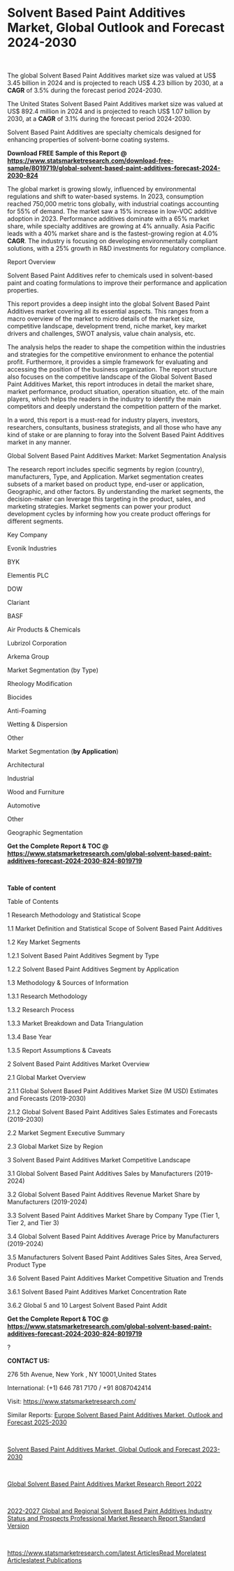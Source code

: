 <h1>Solvent Based Paint Additives Market, Global Outlook and Forecast 2024-2030</h1><br/><p>The global Solvent Based Paint Additives market size was valued at US$ 3.45 billion in 2024 and is projected to reach US$ 4.23 billion by 2030, at a <strong>CAGR</strong> of 3.5% during the forecast period 2024-2030.</p>
 
 
 
 <p>The United States Solvent Based Paint Additives market size was valued at US$ 892.4 million in 2024 and is projected to reach US$ 1.07 billion by 2030, at a <strong>CAGR</strong> of 3.1% during the forecast period 2024-2030.</p>
 
 
 
 <p>Solvent Based Paint Additives are specialty chemicals designed for enhancing properties of solvent-borne coating systems.</p>
 
 
 
 <p><strong>Download FREE Sample of this Report @ <a href="https://www.statsmarketresearch.com/download-free-sample/8019719/global-solvent-based-paint-additives-forecast-2024-2030-824">https://www.statsmarketresearch.com/download-free-sample/8019719/global-solvent-based-paint-additives-forecast-2024-2030-824</a></strong></p>
 
 
 
 <p>The global market is growing slowly, influenced by environmental regulations and shift to water-based systems. In 2023, consumption reached 750,000 metric tons globally, with industrial coatings accounting for 55% of demand. The market saw a 15% increase in low-VOC additive adoption in 2023. Performance additives dominate with a 65% market share, while specialty additives are growing at 4% annually. Asia Pacific leads with a 40% market share and is the fastest-growing region at 4.0% <strong>CAGR</strong>. The industry is focusing on developing environmentally compliant solutions, with a 25% growth in R&D investments for regulatory compliance.</p>
 
 
 
 <p>Report Overview</p>
 
 
 
 <p>Solvent Based Paint Additives refer to chemicals used in solvent-based paint and coating formulations to improve their performance and application properties.</p>
 
 
 
 <p>This report provides a deep insight into the global Solvent Based Paint Additives market covering all its essential aspects. This ranges from a macro overview of the market to micro details of the market size, competitive landscape, development trend, niche market, key market drivers and challenges, SWOT analysis, value chain analysis, etc.</p>
 
 
 
 <p>The analysis helps the reader to shape the competition within the industries and strategies for the competitive environment to enhance the potential profit. Furthermore, it provides a simple framework for evaluating and accessing the position of the business organization. The report structure also focuses on the competitive landscape of the Global Solvent Based Paint Additives Market, this report introduces in detail the market share, market performance, product situation, operation situation, etc. of the main players, which helps the readers in the industry to identify the main competitors and deeply understand the competition pattern of the market.</p>
 
 
 
 <p>In a word, this report is a must-read for industry players, investors, researchers, consultants, business strategists, and all those who have any kind of stake or are planning to foray into the Solvent Based Paint Additives market in any manner.</p>
 
 
 
 <p>Global Solvent Based Paint Additives Market: Market Segmentation Analysis</p>
 
 
 
 <p>The research report includes specific segments by region (country), manufacturers, Type, and Application. Market segmentation creates subsets of a market based on product type, end-user or application, Geographic, and other factors. By understanding the market segments, the decision-maker can leverage this targeting in the product, sales, and marketing strategies. Market segments can power your product development cycles by informing how you create product offerings for different segments.</p>
 
 
 
 <p>Key Company</p>
 
 
 
 <p>Evonik Industries</p>
 
 
 
 <p>BYK</p>
 
 
 
 <p>Elementis PLC</p>
 
 
 
 <p>DOW</p>
 
 
 
 <p>Clariant</p>
 
 
 
 <p>BASF</p>
 
 
 
 <p>Air Products & Chemicals</p>
 
 
 
 <p>Lubrizol Corporation</p>
 
 
 
 <p>Arkema Group</p>
 
 
 
 <p>Market Segmentation (by Type)</p>
 
 
 
 <p>Rheology Modification</p>
 
 
 
 <p>Biocides</p>
 
 
 
 <p>Anti-Foaming</p>
 
 
 
 <p>Wetting & Dispersion</p>
 
 
 
 <p>Other</p>
 
 
 
 <p>Market Segmentation (<strong>by Application</strong>)</p>
 
 
 
 <p>Architectural</p>
 
 
 
 <p>Industrial</p>
 
 
 
 <p>Wood and Furniture</p>
 
 
 
 <p>Automotive</p>
 
 
 
 <p>Other</p>
 
 
 
 <p>Geographic Segmentation</p>
 
 
 
 <div><b>Get the Complete Report & TOC @ <a href="https://www.statsmarketresearch.com/global-solvent-based-paint-additives-forecast-2024-2030-824-8019719">https://www.statsmarketresearch.com/global-solvent-based-paint-additives-forecast-2024-2030-824-8019719</a></b></div>
 
 
 
 <p><br />
 
 <b>Table of content</b></p>
 
 
 
 <p>Table of Contents<br />
 
 1 Research Methodology and Statistical Scope<br />
 
 1.1 Market Definition and Statistical Scope of Solvent Based Paint Additives<br />
 
 1.2 Key Market Segments<br />
 
 1.2.1 Solvent Based Paint Additives Segment by Type<br />
 
 1.2.2 Solvent Based Paint Additives Segment by Application<br />
 
 1.3 Methodology & Sources of Information<br />
 
 1.3.1 Research Methodology<br />
 
 1.3.2 Research Process<br />
 
 1.3.3 Market Breakdown and Data Triangulation<br />
 
 1.3.4 Base Year<br />
 
 1.3.5 Report Assumptions & Caveats<br />
 
 2 Solvent Based Paint Additives Market Overview<br />
 
 2.1 Global Market Overview<br />
 
 2.1.1 Global Solvent Based Paint Additives Market Size (M USD) Estimates and Forecasts (2019-2030)<br />
 
 2.1.2 Global Solvent Based Paint Additives Sales Estimates and Forecasts (2019-2030)<br />
 
 2.2 Market Segment Executive Summary<br />
 
 2.3 Global Market Size by Region<br />
 
 3 Solvent Based Paint Additives Market Competitive Landscape<br />
 
 3.1 Global Solvent Based Paint Additives Sales by Manufacturers (2019-2024)<br />
 
 3.2 Global Solvent Based Paint Additives Revenue Market Share by Manufacturers (2019-2024)<br />
 
 3.3 Solvent Based Paint Additives Market Share by Company Type (Tier 1, Tier 2, and Tier 3)<br />
 
 3.4 Global Solvent Based Paint Additives Average Price by Manufacturers (2019-2024)<br />
 
 3.5 Manufacturers Solvent Based Paint Additives Sales Sites, Area Served, Product Type<br />
 
 3.6 Solvent Based Paint Additives Market Competitive Situation and Trends<br />
 
 3.6.1 Solvent Based Paint Additives Market Concentration Rate<br />
 
 3.6.2 Global 5 and 10 Largest Solvent Based Paint Addit</p>
 
 
 
 <div><b>Get the Complete Report & TOC @ <a href="https://www.statsmarketresearch.com/global-solvent-based-paint-additives-forecast-2024-2030-824-8019719">https://www.statsmarketresearch.com/global-solvent-based-paint-additives-forecast-2024-2030-824-8019719</a></b></div>
 
 
 
 <p>? </p>
 
 
 
 <p><b>CONTACT US:</b><br />
 
 276 5th Avenue, New York , NY 10001,United States<br />
 
 International: (+1) 646 781 7170 / +91 8087042414<br />
 
 Visit: <a href="https://www.statsmarketresearch.com/">https://www.statsmarketresearch.com/</a><br />
 
 Similar Reports: <a href="https://www.statsmarketresearch.com/global-solvent-based-paint-additives-forecast-2024-2030-824-8019719">Europe Solvent Based Paint Additives Market, Outlook and Forecast 2025-2030</a><br />
 
 <br />
 
 <a href="https://www.statsmarketresearch.com/global-solvent-based-paint-additives-forecast-2024-2030-824-8019719">Solvent Based Paint Additives Market, Global Outlook and Forecast 2023-2030</a><br />
 
 <br />
 
 <a href="https://www.statsmarketresearch.com/global-solvent-based-paint-additives-forecast-2024-2030-824-8019719">Global Solvent Based Paint Additives Market Research Report 2022</a><br />
 
 <br />
 
 <a href="https://www.statsmarketresearch.com/global-solvent-based-paint-additives-forecast-2024-2030-824-8019719">2022-2027 Global and Regional Solvent Based Paint Additives Industry Status and Prospects Professional Market Research Report Standard Version</a><br />
 
 <br />
 
 <a href="https://gyeongbokgung.com">https://www.statsmarketresearch.com/</a><a href="https://hallyeomaritime.com">latest Articles</a><a href="https://jingwansa.com">Read More</a><a href="https://nguoiviet.jp/">latest Articles</a><a href="https://www.intelmarketresearch.com/">latest Publications</a></p>